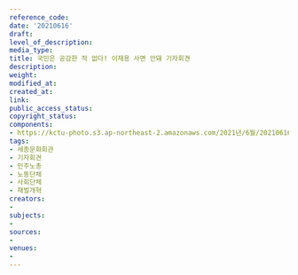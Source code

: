 ```yaml
---
reference_code: 
date: '20210616'
draft: 
level_of_description: 
media_type: 
title: 국민은 공감한 적 없다! 이재용 사면 안돼 기자회견
description: 
weight: 
modified_at: 
created_at: 
link: 
public_access_status: 
copyright_status: 
components:
- https://kctu-photo.s3.ap-northeast-2.amazonaws.com/2021년/6월/20210616-국민은+공감한+적+없다!+이재용+사면+안돼+기자회견_세종문화회관_기자회견_민주노총_노동단체_사회단체_재벌개혁/_1D20139.jpg
tags:
- 세종문화회관
- 기자회견
- 민주노총
- 노동단체
- 사회단체
- 재벌개혁
creators:
- 
subjects:
- 
sources:
- 
venues:
- 
---
```

